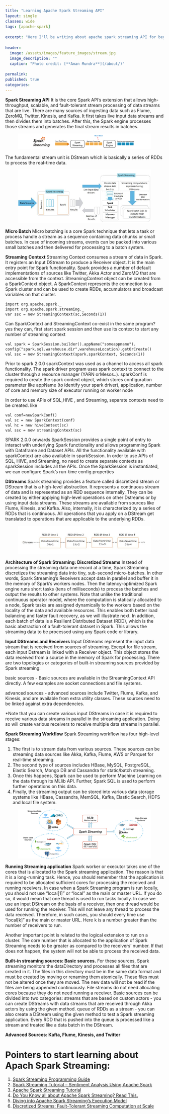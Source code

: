 ```yaml
---
title: "Learning Apache Spark Streaming API"
layout: single
classes: wide
tags: [apache-spark]

excerpt: "Here I'll be writing about apache spark streaming API for beginners"

header:
  image: /assets/images/feature_images/stream.jpg
  image_description: ""
  caption: "Photo credit: [**Aman Mundra**](/about/)"

permalink:
published: true
categories: 
---
```


**Spark Streaming API**
It is the core Spark API’s extension that allows high-throughput, scalable, and fault-tolerant stream processing of data streams that are live. 
There are many sources of ingesting data such as Flume, ZeroMQ, Twitter, Kinesis, and Kafka.
It first takes live input data streams and then divides them into batches. After this, the Spark engine processes those streams and generates the final stream results in batches.
<figure> <a href="/assets/images/Spark-Streaming-Overview.png"><img src="/assets/images/Spark-Streaming-Overview.png"></a> </figure>

The fundamental stream unit is DStream which is basically a series of RDDs to process the real-time data.
<figure> <a href="/assets/images/spark_streaming_working.jpg"><img src="/assets/images/spark_streaming_working.jpg"></a> </figure>

**Micro Batch**
Micro batching is a core Spark technique that lets a task or process handle a stream as a sequence containing data chunks or small batches. 
In case of incoming streams, events can be packed into various small batches and then delivered for processing to a batch system.

**Streaming Context**
Streaming Context consumes a stream of data in Spark. It registers an Input DStream to produce a Receiver object. It is the main entry point for Spark functionality. 
Spark provides a number of default implementations of sources like Twitter, Akka Actor and ZeroMQ that are accessible from the context. 
StreamingContext object can be created from a SparkContext object. A SparkContext represents the connection to a Spark cluster and can be used to create RDDs, accumulators and broadcast variables on that cluster.

    import org.apache.spark._
    import org.apache.spark.streaming._
    var ssc = new StreamingContext(sc,Seconds(1))
    
Can SparkContext and StreamingContext co-exist in the same program?
yes they can, first start spark session and then use its context to start any number of streaming context
    
    val spark = SparkSession.builder().appName("someappname").
    config("spark.sql.warehouse.dir",warehouseLocation).getOrCreate()    
    val ssc = new StreamingContext(spark.sparkContext, Seconds(1))

Prior to spark 2.0.0
sparkContext was used as a channel to access all spark functionality.
The spark driver program uses spark context to connect to the cluster through a resource manager (YARN orMesos..).
sparkConf is required to create the spark context object, which stores configuration parameter like appName (to identify your spark driver), application, number of core and memory size of executor running on worker node

In order to use APIs of SQL,HIVE , and Streaming, separate contexts need to be created. like
    
    val conf=newSparkConf()
    val sc = new SparkContext(conf)
    val hc = new hiveContext(sc)
    val ssc = new streamingContext(sc)

SPARK 2.0.0 onwards
SparkSession provides a single point of entry to interact with underlying Spark functionality and allows programming Spark with Dataframe and Dataset APIs. All the functionality available with sparkContext are also available in sparkSession.
In order to use APIs of SQL, HIVE, and Streaming, no need to create separate contexts as sparkSession includes all the APIs.
Once the SparkSession is instantiated, we can configure Spark’s run-time config properties

**DStreams**
Spark streaming provides a feature called discretized stream or DStream that is a high-level abstraction. It represents a continuous stream of data and is represented as an RDD sequence internally.
They can be created by either applying high-level operations on other Dstreams or 
by using input data streams. These streams are available from sources like Flume, Kinesis, and Kafka. Also, internally, it is characterized by a series of RDDs that is continuous.
All operations that you apply on a DStream get translated to operations that are applicable to the underlying RDDs.
<figure> <a href="/assets/images/dstream-spark-streaming.JPG"><img src="/assets/images/dstream-spark-streaming.JPG"></a> </figure>

**Architecture of Spark Streaming: Discretized Streams**
Instead of processing the streaming data one record at a time, Spark Streaming discretizes the streaming data into tiny, sub-second micro-batches. In other words, Spark Streaming’s Receivers 
accept data in parallel and buffer it in the memory of Spark’s workers nodes. 
Then the latency-optimized Spark engine runs short tasks (tens of milliseconds) to process the batches and output the results to other systems. Note that unlike the traditional continuous 
operator model, where the computation is statically allocated to a node, Spark tasks are assigned dynamically to the workers based on the locality of the data and available resources. 
This enables both better load balancing and faster fault recovery, as we will illustrate next.
In addition, each batch of data is a Resilient Distributed Dataset (RDD), which is the basic abstraction of a fault-tolerant dataset in Spark. This allows the streaming data to be processed 
using any Spark code or library.

**Input DStreams and Receivers**
Input DStreams represent the input data stream that is received from sources of streaming. Except for file stream, each input Dstream is linked with a Receiver object. 
This object stores the data received from a source in the memory of Spark for processing. There are two topologies or categories of built-in streaming sources provided by Spark streaming: 

basic sources - Basic sources are available in the StreamingContext API directly. A few examples are socket connections and file systems.

advanced sources - advanced sources include Twitter, Flume, Kafka, and Kinesis, and are available from extra utility classes. These sources need to be linked against extra dependencies.   

*Note that you can create various input DStreams in case it is required to receive various data streams in parallel in the streaming application. 
Doing so will create various receivers to receive multiple data streams in parallel.

**Spark Streaming Workflow**
Spark Streaming workflow has four high-level stages:
1. The first is to stream data from various sources. These sources can be streaming data sources like Akka, Kafka, Flume, AWS or Parquet for real-time streaming. 
2. The second type of sources includes HBase, MySQL, PostgreSQL, Elastic Search, Mongo DB and Cassandra for static/batch streaming. 
3. Once this happens, Spark can be used to perform Machine Learning on the data through its MLlib API. Further, Spark SQL is used to perform further operations on this data. 
4. Finally, the streaming output can be stored into various data storage systems like HBase, Cassandra, MemSQL, Kafka, Elastic Search, HDFS and local file system.
<figure> <a href="/assets/images/Spark-Streaming-workflow.png"><img src="/assets/images/Spark-Streaming-workflow.png"></a> </figure>

**Running Streaming application**
Spark worker or executor takes one of the cores that is allocated to the Spark streaming application. The reason is that it is a long-running task. 
Hence, you should remember that the application is required to be allocated sufficient cores for processing the received and running receivers.
In case when a Spark Streaming program is run locally, you should not use “local[1]” or “local” as the main or master URL. If you do so, it would mean that one thread is used to run tasks locally.
In case we use an input DStream on the basis of a receiver, then one thread would be used for running the receiver. This will not leave any thread to process the data received. 
Therefore, in such cases, you should every time use “local[k]” as the main or master URL. Here k is a number greater than the number of receivers to run. 

Another important point is related to the logical extension to run on a cluster. The core number that is allocated to the application of Spark Streaming needs to be greater as compared 
to the receivers’ number. If that does not happen, the system will not be able to process the received data. 

**Built-in streaming sources: Basic sources.**
For these sources, Spark streaming monitors the dataDirectory and processes all files that are created in it. The files in this directory must be in the same data format and must be 
created by moving or renaming them atomically. These files must not be altered once they are moved. The new data will not be read if the files are being appended continuously. 
File streams do not need allocating cores because they do not need running a receiver.
Basic sources can be divided into two categories:
streams that are based on custom actors - you can create DStreams with data streams that are received through Akka actors by using the given method.
queue of RDDs as a stream - you can also create a DStream using the given method to test a Spark streaming application. Every RDD that is pushed into the queue is processed like a stream and treated like a data batch in the DStream.

**Advanced Sources: Kafta, Flume, Kinesis, and Twitter**


# Pointers to start learning about Apach Spark Streaming:
1. [Spark Streaming Programming Guide](https://spark.apache.org/docs/latest/streaming-programming-guide.html)
2. [Spark Streaming Tutorial – Sentiment Analysis Using Apache Spark](https://www.edureka.co/blog/spark-streaming/)
3. [Apache Spark Streaming Tutorial](https://www.simplilearn.com/spark-streaming-tutorial-video)
4. [Do You Know all about Apache Spark Streaming? Read This.](https://www.linkedin.com/pulse/do-you-know-all-apache-spark-streaming-read-santosh-bakliwal/)
5. [Diving into Apache Spark Streaming’s Execution Model](https://databricks.com/blog/2015/07/30/diving-into-apache-spark-streamings-execution-model.html)
6. [Discretized Streams: Fault-Tolerant Streaming Computation at Scale](http://people.csail.mit.edu/matei/papers/2013/sosp_spark_streaming.pdf)